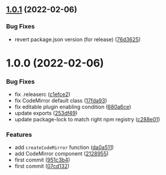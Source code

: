 ## [1.0.1](https://github.com/riccardoperra/solid-codemirror/compare/v1.0.0...v1.0.1) (2022-02-06)


### Bug Fixes

* revert package.json version (for release) ([76d3625](https://github.com/riccardoperra/solid-codemirror/commit/76d36252e701b56640d50cb0502a3cfef3d4e999))

# 1.0.0 (2022-02-06)


### Bug Fixes

* fix .releaserc ([c1efce2](https://github.com/riccardoperra/solid-codemirror/commit/c1efce2d7808d5d94a7258c13fd167295af0c793))
* fix CodeMirror default class ([17fda93](https://github.com/riccardoperra/solid-codemirror/commit/17fda935137f5106013e71589afcbdc9bb34ae14))
* fix editable plugin enabling condition ([680a6ce](https://github.com/riccardoperra/solid-codemirror/commit/680a6ce20469e2d3410250bcbe47de031d064b92))
* update exports ([253df49](https://github.com/riccardoperra/solid-codemirror/commit/253df495e643ffcc59fe7045addc331f341dfa45))
* update package-lock to match right npm registry ([c288e01](https://github.com/riccardoperra/solid-codemirror/commit/c288e01f44a028e4e2fbff0c11a8db67ccd6fc9b))


### Features

* add `createCodeMirror` function ([da0a511](https://github.com/riccardoperra/solid-codemirror/commit/da0a5117a1a8bb5826bb5314305936b57d00944a))
* add CodeMirror component ([2128955](https://github.com/riccardoperra/solid-codemirror/commit/2128955458dc31a052c953959ac87243c1e2f8e3))
* first commit ([951c3b4](https://github.com/riccardoperra/solid-codemirror/commit/951c3b4b4ebce04b4588d31e9dc35d619e204c12))
* first commit ([07cd132](https://github.com/riccardoperra/solid-codemirror/commit/07cd132326aa8f59af4089a262ba588a3fcc4ca2))
